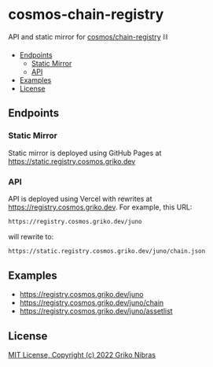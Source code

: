 # cosmos-chain-registry

API and static mirror for [cosmos/chain-registry](https://github.com/cosmos/chain-registry) ⛓

- [Endpoints](#endpoints)
  - [Static Mirror](#static-mirror)
  - [API](#api)
- [Examples](#examples)
- [License](#license)

## Endpoints

### Static Mirror

Static mirror is deployed using GitHub Pages at https://static.registry.cosmos.griko.dev

### API

API is deployed using Vercel with rewrites at https://registry.cosmos.griko.dev. For example, this URL:

```md
https://registry.cosmos.griko.dev/juno
```

will rewrite to:

```md
https://static.registry.cosmos.griko.dev/juno/chain.json
```

## Examples

- https://registry.cosmos.griko.dev/juno
- https://registry.cosmos.griko.dev/juno/chain
- https://registry.cosmos.griko.dev/juno/assetlist

## License

[MIT License, Copyright (c) 2022 Griko Nibras](./LICENSE)
